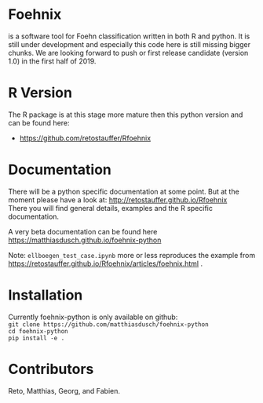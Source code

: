 # Foehnix
is a software tool for Foehn classification written in both R and python.
It is still under development and especially this code here is still missing bigger chunks. We are looking forward to push or first release candidate (version 1.0) in the first half of 2019.

# R Version
The R package is at this stage more mature then this python version and can be found here:
- https://github.com/retostauffer/Rfoehnix

# Documentation
There will be a python specific documentation at some point. But at the moment please have a look at: http://retostauffer.github.io/Rfoehnix  
There you will find general details, examples and the R specific documentation.  

A very beta documentation can be found here
https://matthiasdusch.github.io/foehnix-python

Note: `ellboegen_test_case.ipynb` more or less reproduces the example from https://retostauffer.github.io/Rfoehnix/articles/foehnix.html .

# Installation
Currently foehnix-python is only available on github:  
`git clone https://github.com/matthiasdusch/foehnix-python`  
`cd foehnix-python`  
`pip install -e .`
 
# Contributors
Reto, Matthias, Georg, and Fabien.
